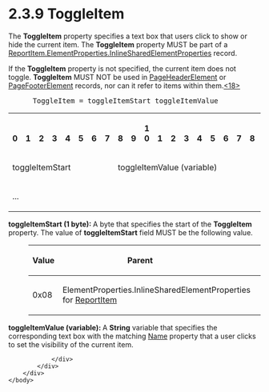 <html dir="LTR" xmlns:mshelp="http://msdn.microsoft.com/mshelp" xmlns:ddue="http://ddue.schemas.microsoft.com/authoring/2003/5" xmlns:xlink="http://www.w3.org/1999/xlink" xmlns:tool="http://www.microsoft.com/tooltip">
    <head>
        <meta http-equiv="Content-Type" content="text/html; CHARSET=utf-8"></meta>
        <meta name="save" content="history"></meta>
        <title>2.3.9 ToggleItem</title>
        <xml>
            <mshelp:toctitle title="2.3.9 ToggleItem"></mshelp:toctitle>
            <mshelp:rltitle title="[MS-RPL]: ToggleItem"></mshelp:rltitle>
            <mshelp:keyword index="A" term="77b85c3e-ef13-47bc-86ca-f9f82b1c7451"></mshelp:keyword>
            <mshelp:attr name="DCSext.ContentType" value="open specification"></mshelp:attr>
            <mshelp:attr name="AssetID" value="77b85c3e-ef13-47bc-86ca-f9f82b1c7451"></mshelp:attr>
            <mshelp:attr name="TopicType" value="kbRef"></mshelp:attr>
            <mshelp:attr name="DCSext.Title" value="[MS-RPL]: ToggleItem" />
        </xml>
    </head>
    <body>
        <div id="header">
            <h1 class="heading">2.3.9 ToggleItem</h1>
        </div>
        <div id="mainSection">
            <div id="mainBody">
                <div id="allHistory" class="saveHistory"></div>
                <div id="sectionSection0" class="section" name="collapseableSection">
                    

<p>The <b>ToggleItem</b> property specifies a text box that
users click to show or hide the current item. The <b>ToggleItem</b> property
MUST be part of a <a href="23d76278-cee5-45ee-a361-a9d94d6d3300.htm">ReportItem.ElementProperties.InlineSharedElementProperties</a>
record.</p>

<p>If the <b>ToggleItem</b> property is not specified, the
current item does not toggle. <b>ToggleItem</b> MUST NOT be used in <a href="42322dd8-21a8-4c45-9567-393dfa424736.htm">PageHeaderElement</a> or <a href="c6b17d7f-d30f-475d-9839-ff97d9d7d69a.htm">PageFooterElement</a> records,
nor can it refer to items within them.<a id="Appendix_A_Target_18"></a><a href="1d022514-2a2f-41df-b2f8-36f19e474fa5.htm#Appendix_A_18" aria-label="Product behavior note 18">&lt;18&gt;</a>          
</p>

<dl>
<dd>
<div><pre> ToggleItem = toggleItemStart toggleItemValue
</pre></div>
</dd></dl>

<table>
 <tr>
  <th><p><br>0</p></th>
  <th><p><br>1</p></th>
  <th><p><br>2</p></th>
  <th><p><br>3</p></th>
  <th><p><br>4</p></th>
  <th><p><br>5</p></th>
  <th><p><br>6</p></th>
  <th><p><br>7</p></th>
  <th><p><br>8</p></th>
  <th><p><br>9</p></th>
  <th><p>1<br>0</p></th>
  <th><p><br>1</p></th>
  <th><p><br>2</p></th>
  <th><p><br>3</p></th>
  <th><p><br>4</p></th>
  <th><p><br>5</p></th>
  <th><p><br>6</p></th>
  <th><p><br>7</p></th>
  <th><p><br>8</p></th>
  <th><p><br>9</p></th>
  <th><p>2<br>0</p></th>
  <th><p><br>1</p></th>
  <th><p><br>2</p></th>
  <th><p><br>3</p></th>
  <th><p><br>4</p></th>
  <th><p><br>5</p></th>
  <th><p><br>6</p></th>
  <th><p><br>7</p></th>
  <th><p><br>8</p></th>
  <th><p><br>9</p></th>
  <th><p>3<br>0</p></th>
  <th><p><br>1</p></th>
 </tr>
 <tr>
  <td colspan="8">
  <p>toggleItemStart</p>
  </td>
  <td colspan="24">
  <p>toggleItemValue
  (variable)</p>
  </td>
 </tr>
 <tr>
  <td colspan="32">
  <p>...</p>
  </td>
 </tr>
</table>

<p><b>toggleItemStart (1 byte): </b>A byte that
specifies the start of the <b>ToggleItem</b> property. The value of <b>toggleItemStart</b>
field MUST be the following value.</p>

<dl>
<dd>
<table>
 <thead>
  <tr>
   <th>
   <p>Value</p>
   </th>
   <th>
   <p>Parent</p>
   </th>
   <th><p> </th>
  </tr>
 </thead>
 <tr>
  <td>
  <p>0x08</p>
  </td>
  <td colspan="2">
  <p>ElementProperties.InlineSharedElementProperties for <a href="422387f7-880f-4d86-9e88-2a5d2e8f191e.htm">ReportItem</a></p>
  </td>
 </tr>
</table>
</dd></dl>

<p><b>toggleItemValue (variable): </b>A <b>String</b>
variable that specifies the corresponding text box with the matching <a href="62a0694f-142f-4b75-be82-c15aff6e535b.htm">Name</a> property that a user
clicks to set the visibility of the current item.</p>


                </div>
            </div>
        </div>
    </body>
</html>